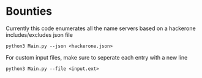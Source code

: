 # Bounties
Currently this code enumerates all the name servers based on a hackerone includes/excludes json file

```python3 Main.py --json <hackerone.json>```

For custom input files, make sure to seperate each entry with a new line

```python3 Main.py --file <input.ext>```
